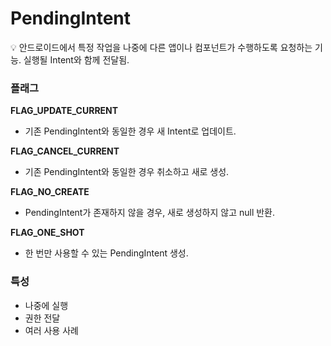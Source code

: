 # PendingIntent

<aside>
💡 안드로이드에서 특정 작업을 나중에 다른 앱이나 컴포넌트가 수행하도록 요청하는 기능.
실행될 Intent와 함께 전달됨.

</aside>

### 플래그

**FLAG_UPDATE_CURRENT**

- 기존 PendingIntent와 동일한 경우 새 Intent로 업데이트.

**FLAG_CANCEL_CURRENT**

- 기존 PendingIntent와 동일한 경우 취소하고 새로 생성.

**FLAG_NO_CREATE**

- PendingIntent가 존재하지 않을 경우, 새로 생성하지 않고 null 반환.

**FLAG_ONE_SHOT**

- 한 번만 사용할 수 있는 PendingIntent 생성.

### 특성

- 나중에 실행
- 권한 전달
- 여러 사용 사례